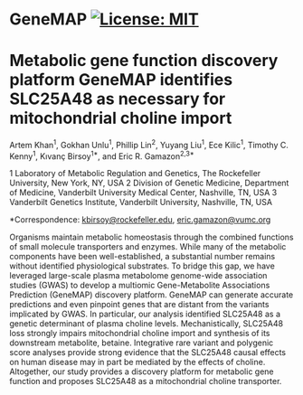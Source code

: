 # GeneMAP [![License: MIT](https://img.shields.io/badge/License-MIT-yellow.svg)](https://github.com/gamazonlab/GeneMAP/blob/master/LICENSE) 

# Metabolic gene function discovery platform GeneMAP identifies SLC25A48 as necessary for mitochondrial choline import 

Artem Khan<sup>1</sup>, Gokhan Unlu<sup>1</sup>, Phillip Lin<sup>2</sup>, Yuyang Liu<sup>1</sup>, Ece Kilic<sup>1</sup>, Timothy C. Kenny<sup>1</sup>, 
Kıvanç Birsoy<sup>1*</sup>, and Eric R. Gamazon<sup>2,3*</sup>

1 Laboratory of Metabolic Regulation and Genetics, The Rockefeller University, New York, NY, USA
2 Division of Genetic Medicine, Department of Medicine, Vanderbilt University Medical Center, Nashville, TN, USA
3 Vanderbilt Genetics Institute, Vanderbilt University, Nashville, TN, USA

*Correspondence: kbirsoy@rockefeller.edu, eric.gamazon@vumc.org

Organisms maintain metabolic homeostasis through the combined functions of small molecule transporters and enzymes. While many of the metabolic components have been well-established, a substantial number remains without identified physiological substrates. To bridge this gap, we have leveraged large-scale plasma metabolome genome-wide association studies (GWAS) to develop a multiomic Gene-Metabolite Associations Prediction (GeneMAP) discovery platform. GeneMAP can generate accurate predictions and even pinpoint genes that are distant from the variants implicated by GWAS. In particular, our analysis identified SLC25A48 as a genetic determinant of plasma choline levels. Mechanistically, SLC25A48 loss strongly impairs mitochondrial choline import and synthesis of its downstream metabolite, betaine. Integrative rare variant and polygenic score analyses provide strong evidence that the SLC25A48 causal effects on human disease may in part be mediated by the effects of choline. Altogether, our study provides a discovery platform for metabolic gene function and proposes SLC25A48 as a mitochondrial choline transporter.

